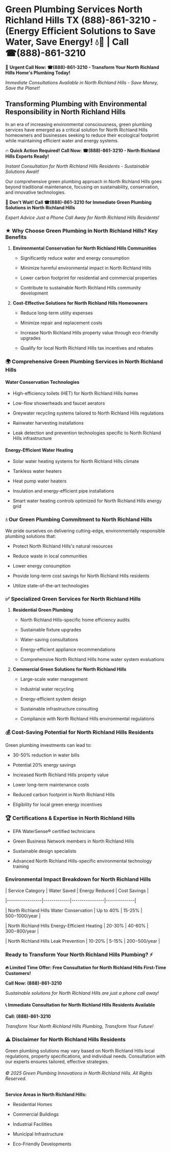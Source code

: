 # Green Plumbing Services North Richland Hills TX (888)-861-3210 - (Energy Efficient Solutions to Save Water, Save Energy! 💧🌿 | Call ☎(888)-861-3210

🚨 **Urgent Call Now: ☎(888)-861-3210 - Transform Your North Richland Hills Home's Plumbing Today!**
*Immediate Consultations Available in North Richland Hills - Save Money, Save the Planet!*

## Transforming Plumbing with Environmental Responsibility in North Richland Hills

In an era of increasing environmental consciousness, green plumbing services have emerged as a critical solution for North Richland Hills homeowners and businesses seeking to reduce their ecological footprint while maintaining efficient water and energy systems. 

🔥 **Quick Action Required! Call Now: ☎(888)-861-3210 - North Richland Hills Experts Ready!**
*Instant Consultation for North Richland Hills Residents - Sustainable Solutions Await!*

Our comprehensive green plumbing approach in North Richland Hills goes beyond traditional maintenance, focusing on sustainability, conservation, and innovative technologies.

🚨 **Don't Wait! Call ☎(888)-861-3210 for Immediate Green Plumbing Solutions in North Richland Hills**
*Expert Advice Just a Phone Call Away for North Richland Hills Residents!*

### ★ Why Choose Green Plumbing in North Richland Hills? Key Benefits

1. **Environmental Conservation for North Richland Hills Communities** 
   - Significantly reduce water and energy consumption
   - Minimize harmful environmental impact in North Richland Hills
   - Lower carbon footprint for residential and commercial properties
   - Contribute to sustainable North Richland Hills community development

2. **Cost-Effective Solutions for North Richland Hills Homeowners** 
   - Reduce long-term utility expenses
   - Minimize repair and replacement costs
   - Increase North Richland Hills property value through eco-friendly upgrades
   - Qualify for local North Richland Hills tax incentives and rebates

### 🌍 Comprehensive Green Plumbing Services in North Richland Hills

#### Water Conservation Technologies
- High-efficiency toilets (HET) for North Richland Hills homes
- Low-flow showerheads and faucet aerators
- Greywater recycling systems tailored to North Richland Hills regulations
- Rainwater harvesting installations
- Leak detection and prevention technologies specific to North Richland Hills infrastructure

#### Energy-Efficient Water Heating
- Solar water heating systems for North Richland Hills climate
- Tankless water heaters
- Heat pump water heaters
- Insulation and energy-efficient pipe installations
- Smart water heating controls optimized for North Richland Hills energy grid

### 💧 Our Green Plumbing Commitment to North Richland Hills

We pride ourselves on delivering cutting-edge, environmentally responsible plumbing solutions that:
- Protect North Richland Hills's natural resources
- Reduce waste in local communities
- Lower energy consumption
- Provide long-term cost savings for North Richland Hills residents
- Utilize state-of-the-art technologies

### ✅ Specialized Green Services for North Richland Hills

1. **Residential Green Plumbing**
   - North Richland Hills-specific home efficiency audits
   - Sustainable fixture upgrades
   - Water-saving consultations
   - Energy-efficient appliance recommendations
   - Comprehensive North Richland Hills home water system evaluations

2. **Commercial Green Solutions for North Richland Hills**
   - Large-scale water management
   - Industrial water recycling
   - Energy-efficient system design
   - Sustainable infrastructure consulting
   - Compliance with North Richland Hills environmental regulations

### 💰 Cost-Saving Potential for North Richland Hills Residents

Green plumbing investments can lead to:
- 30-50% reduction in water bills
- Potential 20% energy savings
- Increased North Richland Hills property value
- Lower long-term maintenance costs
- Reduced carbon footprint in North Richland Hills
- Eligibility for local green energy incentives

### 🏆 Certifications & Expertise in North Richland Hills

- EPA WaterSense® certified technicians
- Green Business Network members in North Richland Hills
- Sustainable design specialists
- Advanced North Richland Hills-specific environmental technology training

### Environmental Impact Breakdown for North Richland Hills

| Service Category | Water Saved | Energy Reduced | Cost Savings |
|-----------------|-------------|----------------|--------------|
| North Richland Hills Water Conservation | Up to 40% | 15-25% | $500-$1000/year |
| North Richland Hills Energy-Efficient Heating | 20-30% | 40-60% | $300-$800/year |
| North Richland Hills Leak Prevention | 10-20% | 5-15% | $200-$500/year |

### Ready to Transform Your North Richland Hills Plumbing? ⚡

**🔥 Limited Time Offer: Free Consultation for North Richland Hills First-Time Customers!**

**Call Now: (888)-861-3210**
*Sustainable solutions for North Richland Hills are just a phone call away!*

#### 📞 Immediate Consultation for North Richland Hills Residents Available

**Call: (888)-861-3210**
*Transform Your North Richland Hills Plumbing, Transform Your Future!*

### ⚠️ Disclaimer for North Richland Hills Residents

Green plumbing solutions may vary based on North Richland Hills local regulations, property specifications, and individual needs. Consultation with our experts ensures tailored, effective strategies.

###### © 2025 Green Plumbing Innovations in North Richland Hills. All Rights Reserved.

**Service Areas in North Richland Hills:** 
- Residential Homes
- Commercial Buildings
- Industrial Facilities
- Municipal Infrastructure
- Eco-Friendly Developments
